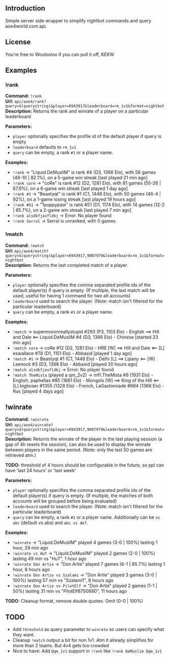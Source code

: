 
## Introduction

Simple server side wrapper to simplify nightbot commands and query aoe4world.com api.

## License

You're free to Woolooloo if you can pull it off, KEKW

## Examples

### !rank

**Command:** `!rank`   
**Url:** `api/aoe4/rank?query=$(querystring)&player=6943917&leaderboard=rm_1v1&format=nightbot`  
**Description:** Returns the rank and winrate of a player on a particular leaderboard

**Parameters:**   
- `player` optionally specifies the profile id of the default player if query is empty   
- `leaderboard` defaults to `rm_1v1`  
- `query` can be empty, a rank `#1` or a player name.

**Examples:**   
- `!rank` -> "Liquid.DeMusliM" is rank #4 (D3, 1366 Elo), with 56 games (46-10 | 82.1%), on a 5-game win streak [last played 21 min ago]   
- `!rank core` -> "coRe" is rank #12 (D2, 1281 Elo), with 81 games (55-26 | 67.9%), on a 6-game win streak [last played 1 day ago]   
- `!rank #1` -> "Beastyqt" is rank #1 (C1, 1448 Elo), with 50 games (46-4 | 92%), on a 1-game losing streak [last played 19 hours ago]   
- `!rank #51` -> "1puppypaw" is rank #51 (D1, 1174 Elo), with 14 games (12-2 | 85.7%), on a 2-game win streak [last played 7 min ago]
- `!rank alsdkfjasfldkj` -> Error: No player found
- `!rank Serral` -> Serral is unranked, with 0 games

### !match

**Command:** `!match`  
**Url:** `api/aoe4/match?query=$(querystring)&player=6943917,9087979&leaderboard=rm_1v1&format=nightbot`  
**Description:** Returns the last completed match of a player.  

**Parameters:**   
- `player` optionally specifies the comma separated profile ids of the default player(s) if query is empty. (If multiple, the last match will be used, useful for having 1 command for two alt accounts)
- `leaderboard` used to search the player. (Note: match isn't filtered for the particular leaderboard)
- `query` can be empty, a rank `#1` or a player name.

**Examples:**   
- `!match` -> supermoronreallystupid #293 (P3, 1103 Elo) - English ==> Hill and Dale <== Liquid.DeMusliM #4 (D3, 1366 Elo) - Chinese [started 23 min ago]
- `!match core` -> coRe #12 (D2, 1281 Elo) - HRE [W] ==> Hill and Dale <== [L] eswallace #78 (D1, 1151 Elo) - Abbasid [played 1 day ago]
- `!match #1` -> Beastyqt #1 (C1, 1448 Elo) - Delhi [L] ==> Lipany <== [W] Leenock #3 (D3, 1368 Elo) - Abbasid [played 20 hours ago]
- `!match alsdkfjasfldkj` -> Error: No player found
- `!match TheMista` (played a qm_2v2) ->  mYi.TheMista #9 (1931 Elo) - English, paphellas #85 (1661 Elo) - Mongols [W] ==> King of the Hill <== [L] bigboser #1355 (1328 Elo) - French, LaGastonnade #984 (1366 Elo) - Rus [played 4 days ago]

## !winrate

**Command:** `!winrate`  
**Url:** `api/aoe4/winrate?query=$(querystring)&player=6943917,9087979&leaderboard=rm_1v1&format=nightbot`  
**Description:** Returns the winrate of the player in the last playing session (a gap of 4h resets the session), can also be used to display the winrate between players in the same period. (Note: only the last 50 games are retrieved atm.)

**TODO:** threshold of 4 hours should be configurable in the future, so ppl can have 'last 24 hours' or 'last week'

**Parameters:**   
- `player` optionally specifies the comma separated profile ids of the default player(s) if query is empty. (If multiple, the matches of both accounts will be grouped before being evaluated)
- `leaderboard` used to search the player. (Note: match isn't filtered for the particular leaderboard)
- `query` can be empty, a rank `#1` or a player name. Additionally can be `vs abc` (default vs abs) and `abc vs def`.

**Examples:**   
- `!winrate` -> "Liquid.DeMusliM" played 4 games (3-0 | 100%) lasting 1 hour, 29 min ago
- `!winrate vs HuT` -> "Liquid.DeMusliM" played 2 games (2-0 | 100%) lasting 49 min vs "HuT", 1 hour ago
- `!winrate Don Artie` -> "Don Artie" played 7 games (6-1 | 85.7%) lasting 1 hour, 8 hours ago
- `!winrate Don Artie vs Szalami` -> "Don Artie" played 3 games (3-0 | 100%) lasting 57 min vs "Szalami1", 8 hours ago
- `!winrate Don Artie vs PilotElf` -> "Don Artie" played 2 games (1-1 | 50%) lasting 31 min vs "PilotElf8750880", 11 hours ago

**TODO:** Cleanup format, remove double quotes. Omit (0-0 | 100%)

## TODO

- Add `threshold` as query parameter to `winrate` so users can specify what they want.
- Cleanup `!match` output a bit for non 1v1. Atm it already simplifies for more than 2 teams. But 4v4 gets too crowded
- Nice to have: Add `@qm_1v1` support in `!rank` like `!rank DeMuslim @qm_1v1`

